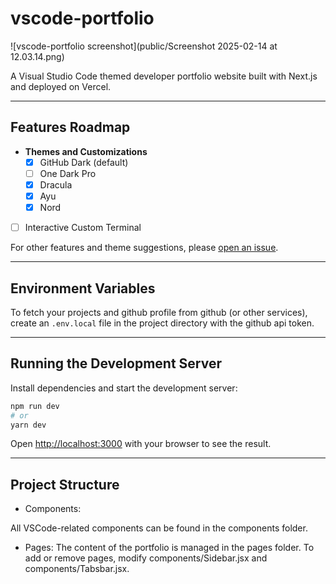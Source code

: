 # vscode-portfolio

![vscode-portfolio screenshot](public/Screenshot 2025-02-14 at 12.03.14.png)

A Visual Studio Code themed developer portfolio website built with Next.js and deployed on Vercel.

---

## Features Roadmap

- **Themes and Customizations**
  - [x] GitHub Dark (default)
  - [ ] One Dark Pro
  - [x] Dracula
  - [x] Ayu
  - [x] Nord
- [ ] Interactive Custom Terminal

For other features and theme suggestions, please [open an issue](https://github.com/munaciella/vsCode-portfolio/issues).

---

## Environment Variables

To fetch your projects and github profile from github (or other services), create an `.env.local` file in the project directory with the github api token.

---

## Running the Development Server

Install dependencies and start the development server:

```bash
npm run dev
# or
yarn dev
```

Open [http://localhost:3000](http://localhost:3000) with your browser to see the result.

---

## Project Structure
-	Components:

All VSCode-related components can be found in the components folder.

-	Pages:
The content of the portfolio is managed in the pages folder. To add or remove pages, modify components/Sidebar.jsx and components/Tabsbar.jsx.
